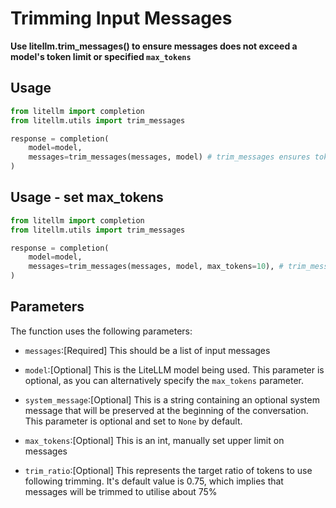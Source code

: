 # Trimming Input Messages
**Use litellm.trim_messages() to ensure messages does not exceed a model's token limit or specified `max_tokens`**

## Usage 
```python
from litellm import completion
from litellm.utils import trim_messages

response = completion(
    model=model, 
    messages=trim_messages(messages, model) # trim_messages ensures tokens(messages) < max_tokens(model)
) 
```

## Usage - set max_tokens
```python
from litellm import completion
from litellm.utils import trim_messages

response = completion(
    model=model, 
    messages=trim_messages(messages, model, max_tokens=10), # trim_messages ensures tokens(messages) < max_tokens
) 
```

## Parameters

The function uses the following parameters:

- `messages`:[Required] This should be a list of input messages 

- `model`:[Optional] This is the LiteLLM model being used. This parameter is optional, as you can alternatively specify the `max_tokens` parameter.

- `system_message`:[Optional] This is a string containing an optional system message that will be preserved at the beginning of the conversation. This parameter is optional and set to `None` by default.

- `max_tokens`:[Optional] This is an int, manually set upper limit on messages

- `trim_ratio`:[Optional] This represents the target ratio of tokens to use following trimming. It's default value is 0.75, which implies that messages will be trimmed to utilise about 75%